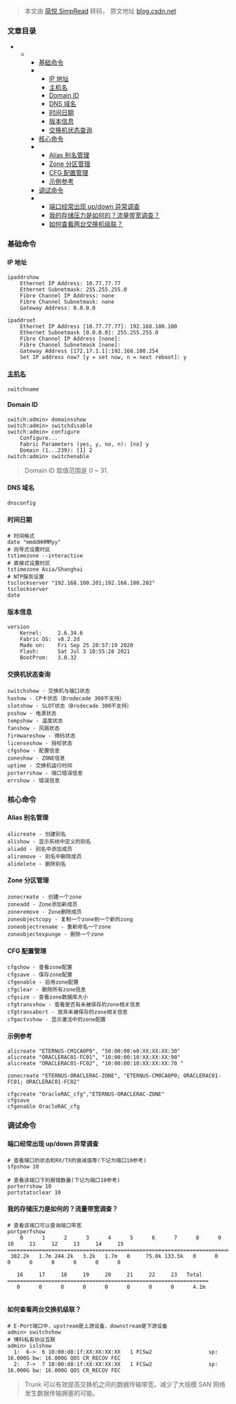 > 本文由 [简悦 SimpRead](http://ksria.com/simpread/) 转码， 原文地址 [blog.csdn.net](https://blog.csdn.net/weixin_38623994/article/details/119863352)

### 文章目录

*   *   *   [基础命令](#_2)
        *   *   [IP 地址](#IP_3)
            *   [主机名](#_22)
            *   [Domain ID](#Domain_ID_28)
            *   [DNS 域名](#DNS_41)
            *   [时间日期](#_47)
            *   [版本信息](#_62)
            *   [交换机状态查询](#_73)
        *   [核心命令](#_91)
        *   *   [Alias 别名管理](#Alias_92)
            *   [Zone 分区管理](#Zone_102)
            *   [CFG 配置管理](#CFG_113)
            *   [示例参考](#_126)
        *   [调试命令](#_140)
        *   *   [端口经常出现 up/down 异常调查](#updown_141)
            *   [我的存储压力是如何的？流量带宽调查？](#_152)
            *   [如何查看两台交换机级联？](#_167)

### 基础命令

#### IP 地址

```
ipaddrshow
	Ethernet IP Address: 10.77.77.77
	Ethernet Subnetmask: 255.255.255.0
	Fibre Channel IP Address: none
	Fibre Channel Subnetmask: none
	Gateway Address: 0.0.0.0

ipaddrset
	Ethernet IP Address [10.77.77.77]: 192.168.100.100
	Ethernet Subnetmask [0.0.0.0]: 255.255.255.0
	Fibre Channel IP Address [none]:
	Fibre Channel Subnetmask [none]:
	Gateway Address [172.17.1.1]:192.168.100.254
	Set IP address now? [y = set now, n = next reboot]: y

```

#### [主机名](https://so.csdn.net/so/search?q=%E4%B8%BB%E6%9C%BA%E5%90%8D&spm=1001.2101.3001.7020)

```
switchname

```

#### Domain ID

```
switch:admin> domainsshow
switch:admin> switchdisable 
switch:admin> configure 
	Configure... 
	Fabric Parameters (yes, y, no, n): [no] y 
	Domain (1...239): [1] 2
switch:admin> switchenable

```

> Domain ID 取值范围是 0 ~ 31.

#### DNS 域名

```
dnsconfig

```

#### 时间日期

```
# 时间格式
date "mmddHHMMyy"
# 向导式设置时区
tstimezone --interactive
# 直接式设置时区
tstimezone Asia/Shanghai
# NTP服务设置
tsclockserver "192.168.100.201;192.168.100.202"
tsclockserver
date

```

#### 版本信息

```
version
	Kernel:     2.6.34.6
	Fabric OS:  v8.2.2d
	Made on:    Fri Sep 25 20:57:19 2020
	Flash:      Sat Jul 3 10:55:28 2021
	BootProm:   3.0.32

```

#### 交换机状态查询

```
switchshow - 交换机与端口状态
hashow - CP卡状态（Brodecade 300不支持）
slotshow - SLOT状态（Brodecade 300不支持）
psshow - 电源状态
tempshow - 温度状态
fanshow - 风扇状态
firmwareshow - 微码状态
licenseshow - 授权状态
cfgshow - 配置信息
zoneshow - ZONE信息
uptime - 交换机运行时间
porterrshow - 端口错误信息
errshow - 错误信息

```

### 核心命令

#### Alias 别名管理

```
alicreate - 创建别名
alishow - 显示系统中定义的别名
aliadd - 别名中添加成员
aliremove - 别名中删除成员
alidelete - 删除别名

```

#### Zone 分区管理

```
zonecreate - 创建一个zone
zoneadd - Zone添加新成员
zoneremove - Zone删除成员
zoneobjectcopy - 复制一个zone到一个新的zong
zoneobjectrename - 重新命名一个zone
zoneobjectexpunge - 删除一个zone

```

#### CFG 配置管理

```
cfgshow - 查看zone配置
cfgsave - 保存zone配置
cfgenable - 启用zone配置
cfgclear - 删除所有zone信息
cfgsize - 查看zone数据库大小
cfgtransshow - 查看是否有未被保存的zone相关信息
cfgtransabort - 放弃未被保存的zone相关信息
cfgactvshow - 显示激活中的zone配置

```

#### 示例参考

```
alicreate "ETERNUS-CM1CA0P0", "50:00:00:e0:XX:XX:XX:30"
alicreate "ORACLERAC01-FC01", "10:00:00:10:XX:XX:XX:90"
alicreate "ORACLERAC01-FC02", "10:00:00:10:XX:XX:XX:70 "

zonecreate "ETERNUS-ORACLERAC-ZONE", "ETERNUS-CM0CA0P0; ORACLERAC01-FC01; ORACLERAC01-FC02"

cfgcreate "OracleRAC_cfg","ETERNUS-ORACLERAC-ZONE"
cfgsave
cfgenable OracleRAC_cfg

```

### 调试命令

#### 端口经常出现 up/down 异常调查

```
# 查看端口的状态和RX/TX的衰减值等(下记为端口10参考)
sfpshow 10

# 查看该端口下的报错数量(下记为端口10参考)
porterrshow 10
portstatsclear 10

```

#### 我的存储压力是如何的？流量带宽调查？

```
# 查看该端口可以查询端口带宽
portperfshow
    0      1      2      3      4      5      6      7      8      9     10     11     12     13     14     15  
================================================================================================================
 302.2k   1.7m 244.2k   3.2k   1.7m   0     75.0k 133.5k   0      0      0      0      0      0      0      0   

   16     17     18     19     20     21     22     23   Total
================================================================
   0      0      0      0      0      0      0      0      4.1m


```

#### 如何查看两台交换机级联？

```
# E-Port端口中，upstream是上游设备，downstream是下游设备
admin> switchshow 
# 博科私有协议互联
admin> islshow
  1:  6->  6 10:00:d8:1f:XX:XX:XX:XX   1 FCSw2                  sp: 16.000G bw: 16.000G QOS CR_RECOV FEC 
  2:  7->  7 10:00:d8:1f:XX:XX:XX:XX   1 FCSw2                  sp: 16.000G bw: 16.000G QOS CR_RECOV FEC 

```

> Trunk 可以有效提高交换机之间的数据传输带宽，减少了大规模 SAN 网络发生数据传输拥塞的可能。